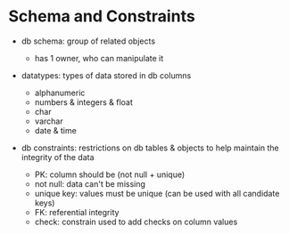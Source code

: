 # Schema and Constraints

- db schema: group of related objects

  - has 1 owner, who can manipulate it

- datatypes: types of data stored in db columns

  - alphanumeric
  - numbers & integers & float
  - char
  - varchar
  - date & time

- db constraints: restrictions on db tables & objects to help maintain the integrity of the data

  - PK: column should be (not null + unique)
  - not null: data can't be missing
  - unique key: values must be unique (can be used with all candidate keys)
  - FK: referential integrity
  - check: constrain used to add checks on column values
